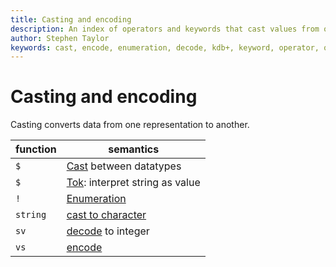 ```yaml
---
title: Casting and encoding
description: An index of operators and keywords that cast values from one representation to another
author: Stephen Taylor
keywords: cast, encode, enumeration, decode, kdb+, keyword, operator, q, string
---
```

# Casting and encoding


Casting converts data from one representation to another.

function  | semantics
----------|----------------------------------------------
`$`       | [Cast](../ref/cast.md) between datatypes
`$`       | [Tok](../ref/tok.md): interpret string as value
`!`       | [Enumeration](../ref/enumeration.md)
`string`  | [cast to character](../ref/string.md)
`sv`      | [decode](../ref/sv.md) to integer
`vs`      | [encode](../ref/vs.md) 


<!-- \: is ‘exposed infrastructure’ -->
